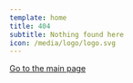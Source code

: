 ```yaml
---
template: home
title: 404
subtitle: Nothing found here
icon: /media/logo/logo.svg
---
```


[Go to the main page](./index.md)